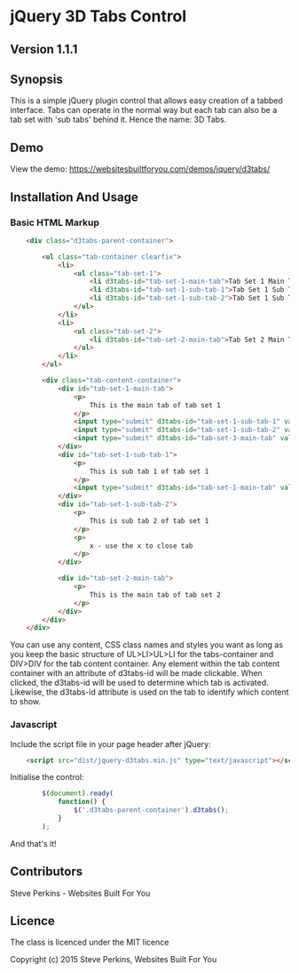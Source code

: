 # jQuery 3D Tabs Control
## Version 1.1.1

## Synopsis
This is a simple jQuery plugin control that allows easy creation of a tabbed interface.
Tabs can operate in the normal way but each tab can also be a tab set with 'sub tabs' behind it. Hence the name: 3D Tabs.

## Demo
View the demo: https://websitesbuiltforyou.com/demos/jquery/d3tabs/

## Installation And Usage

### Basic HTML Markup
```HTML
    <div class="d3tabs-parent-container">

        <ul class="tab-container clearfix">
            <li>
                <ul class="tab-set-1">
                    <li d3tabs-id="tab-set-1-main-tab">Tab Set 1 Main Tab</li>
                    <li d3tabs-id="tab-set-1-sub-tab-1">Tab Set 1 Sub Tab 1</li>
                    <li d3tabs-id="tab-set-1-sub-tab-2">Tab Set 1 Sub Tab 2</li>
                </ul>
            </li>
            <li>
                <ul class="tab-set-2">
                    <li d3tabs-id="tab-set-2-main-tab">Tab Set 2 Main Tab</li>
                </ul>
            </li>
        </ul>

        <div class="tab-content-container">
            <div id="tab-set-1-main-tab">
                <p>
                    This is the main tab of tab set 1
                </p>
                <input type="submit" d3tabs-id="tab-set-1-sub-tab-1" value="Click here to activate tab set 1 sub tab 1">
                <input type="submit" d3tabs-id="tab-set-1-sub-tab-2" value="Click here to activate tab set 1 sub tab 2">
                <input type="submit" d3tabs-id="tab-set-3-main-tab" value="Click here to activate tab set 3 main tab">
            </div>
            <div id="tab-set-1-sub-tab-1">
                <p>
                    This is sub tab 1 of tab set 1
                </p>
                <input type="submit" d3tabs-id="tab-set-1-main-tab" value="Click here to close sub tab">
            </div>
            <div id="tab-set-1-sub-tab-2">
                <p>
                    This is sub tab 2 of tab set 1
                </p>
                <p>
                    x - use the x to close tab
                </p>
            </div>

            <div id="tab-set-2-main-tab">
                <p>
                    This is the main tab of tab set 2
                </p>
            </div>
        </div>
    </div>
```
You can use any content, CSS class names and styles you want as long as you keep the basic structure of UL>LI>UL>LI for the tabs-container and DIV>DIV for the tab content container.
Any element within the tab content container with an attribute of d3tabs-id will be made clickable. When clicked, the d3tabs-id will be used to determine which tab is activated.
Likewise, the d3tabs-id attribute is used on the tab to identify which content to show.

### Javascript
Include the script file in your page header after jQuery:
```HTML
    <script src="dist/jquery-d3tabs.min.js" type="text/javascript"></script>
```
Initialise the control:
```Javascript
        $(document).ready(
            function() {
                $('.d3tabs-parent-container').d3tabs();
            }
        );
```
And that's it!

## Contributors
Steve Perkins - Websites Built For You

## Licence
The class is licenced under the MIT licence

Copyright (c) 2015 Steve Perkins, Websites Built For You
